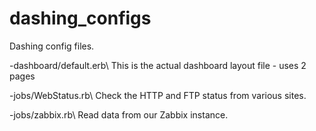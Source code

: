 dashing_configs
===============
Dashing config files.

-dashboard/default.erb\\
This is the actual dashboard layout file - uses 2 pages

-jobs/WebStatus.rb\\
Check the HTTP and FTP status from various sites.

-jobs/zabbix.rb\\
Read data from our Zabbix instance.
